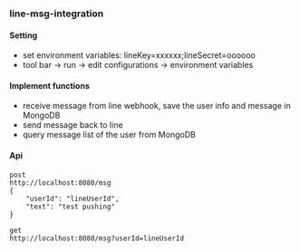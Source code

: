 ### line-msg-integration

#### Setting
* set environment variables:
lineKey=xxxxxx;lineSecret=oooooo
* tool bar -> run -> edit configurations -> environment variables

#### Implement functions
* receive message from line webhook, save the user info and message in MongoDB
* send message back to line
* query message list of the user from MongoDB

#### Api
```
post 
http://localhost:8080/msg
{
    "userId": "lineUserId",
    "text": "test pushing"
}

get
http://localhost:8080/msg?userId=lineUserId
```
